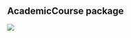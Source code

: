 ## AcademicCourse package
![](https://www.plantuml.com/plantuml/png/PSzB2iCm30JGlKwX2-G2NQMK1dg4BbLxI4tzAVwiGkvUWI7WHilHy63cKYNN5ZnznNna1L-DM0HdRgdbWes8sNWfXHU0Ds8z2Qd5Uk57h5YHDTkFrbt1btVb3Tk5upF2dLB2LIV-2ScZHtocE4tJ7qCy1hsp0BJJZ6XrsGy0)
